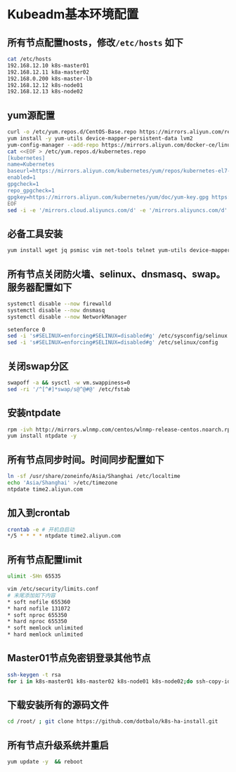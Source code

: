 # Kubeadm基本环境配置

## 所有节点配置hosts，修改`/etc/hosts` 如下

```bash
cat /etc/hosts
192.168.12.10 k8s-master01
192.168.12.11 k8a-master02
192.168.0.200 k8s-master-lb
192.168.12.12 k8s-node01
192.168.12.13 k8s-node02
```

## yum源配置

```bash
curl -o /etc/yum.repos.d/CentOS-Base.repo https://mirrors.aliyun.com/repo/Centos-7.repo
yum install -y yum-utils device-mapper-persistent-data lvm2
yum-config-manager --add-repo https://mirrors.aliyun.com/docker-ce/linux/centos/docker-ce.repo
cat <<EOF > /etc/yum.repos.d/kubernetes.repo
[kubernetes]
name=Kubernetes
baseurl=https://mirrors.aliyun.com/kubernetes/yum/repos/kubernetes-el7-x86_64/
enabled=1
gpgcheck=1
repo_gpgcheck=1
gpgkey=https://mirrors.aliyun.com/kubernetes/yum/doc/yum-key.gpg https://mirrors.aliyun.com/kubernetes/yum/doc/rpm-package-key.gpg
EOF
sed -i -e '/mirrors.cloud.aliyuncs.com/d' -e '/mirrors.aliyuncs.com/d' /etc/yum.repos.d/CentOS-Base.repo
```

## 必备工具安装

```bash
yum install wget jq psmisc vim net-tools telnet yum-utils device-mapper-persistent-data lvm2 git -y
```

## 所有节点关闭防火墙、selinux、dnsmasq、swap。服务器配置如下

```bash
systemctl disable --now firewalld 
systemctl disable --now dnsmasq
systemctl disable --now NetworkManager

setenforce 0
sed -i 's#SELINUX=enforcing#SELINUX=disabled#g' /etc/sysconfig/selinux
sed -i 's#SELINUX=enforcing#SELINUX=disabled#g' /etc/selinux/config
```

## 关闭swap分区

```bash
swapoff -a && sysctl -w vm.swappiness=0
sed -ri '/^[^#]*swap/s@^@#@' /etc/fstab
```

## 安装ntpdate

```bash
rpm -ivh http://mirrors.wlnmp.com/centos/wlnmp-release-centos.noarch.rpm
yum install ntpdate -y
```

## 所有节点同步时间。时间同步配置如下

```bash
ln -sf /usr/share/zoneinfo/Asia/Shanghai /etc/localtime
echo 'Asia/Shanghai' >/etc/timezone
ntpdate time2.aliyun.com
```

## 加入到crontab

```bash
crontab -e # 开机自启动
*/5 * * * * ntpdate time2.aliyun.com
```

## 所有节点配置limit

```bash
ulimit -SHn 65535

vim /etc/security/limits.conf
# 末尾添加如下内容
* soft nofile 655360
* hard nofile 131072
* soft nproc 655350
* hard nproc 655350
* soft memlock unlimited
* hard memlock unlimited
```

## Master01节点免密钥登录其他节点

```bash
ssh-keygen -t rsa
for i in k8s-master01 k8s-master02 k8s-node01 k8s-node02;do ssh-copy-id -i .ssh/id_rsa.pub $i;done
```

## 下载安装所有的源码文件

```bash
cd /root/ ; git clone https://github.com/dotbalo/k8s-ha-install.git
```

## 所有节点升级系统并重启

```bash
yum update -y  && reboot
```
